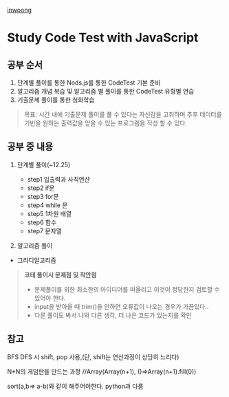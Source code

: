 [inwoong](https://www.acmicpc.net/user/inwoong100)

# Study Code Test with JavaScript

## 공부 순서
1. 단계별 풀이를 통한 Nods.js를 통한 CodeTest 기본 준비
2. 알고리즘 개념 복습 및 알고리즘 별 풀이를 통한 CodeTest 유형별 연습
3. 기출문제 풀이를 통한 심화학습
> 목표: 시간 내에 기출문제 풀이를 풀 수 있다는 자신감을 고취하며 추후 데이터를 기반을 원하는 출력값을 얻을 수 있는 프로그램을 작성 할 수 있다.

## 공부 중 내용
1. 단계별 풀이(~12.25)
   - step1 입출력과 사칙연산
   - step2 if문
   - step3 for문
   - step4 while 문
   - step5 1차원 배열
   - step6 함수
   - step7 문자열


2. 알고리즘 풀이
- 그리디알고리즘
> **코테 풀이시 문제점 및 착안점**
> - 문제풀이를 위한 최소한의 아이디어를 떠올리고 이것이 정당한지 검토할 수 있어야 한다.
> - input을 받아올 때 trim()을 안하면 오류값이 나오는 경우가 가끔있다..
> - 다른 풀이도 봐서 나와 다른 생각, 더 나은 코드가 있는지를 확인

## 참고
BFS DFS 시 shift, pop 사용,(단, shift는 연산과정이 상당히 느리다)

N*N의 게임판을 만드는 과정
//Array(Array(n+1), ()=>Array(n+1).fill(0))

sort(a,b=> a-b)와 같이 해주어야한다. python과 다름

